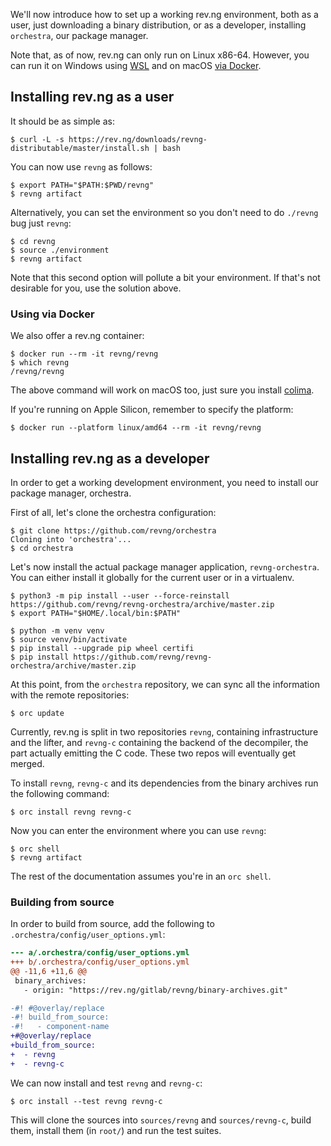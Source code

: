 We'll now introduce how to set up a working rev.ng environment, both as a user, just downloading a binary distribution, or as a developer, installing `orchestra`, our package manager.

Note that, as of now, rev.ng can only run on Linux x86-64.
However, you can run it on Windows using [WSL](https://learn.microsoft.com/en-us/windows/wsl/install) and on macOS [via Docker](#docker).

## Installing rev.ng as a user

It should be as simple as:

```{bash notest}
$ curl -L -s https://rev.ng/downloads/revng-distributable/master/install.sh | bash
```

You can now use `revng` as follows:

```{bash notest}
$ export PATH="$PATH:$PWD/revng"
$ revng artifact
```

Alternatively, you can set the environment so you don't need to do `./revng` bug just `revng`:

```{bash notest}
$ cd revng
$ source ./environment
$ revng artifact
```

Note that this second option will pollute a bit your environment. If that's not desirable for you, use the solution above.

### <a name="docker"></a>Using via Docker

We also offer a rev.ng container:

```{bash notest}
$ docker run --rm -it revng/revng
$ which revng
/revng/revng
```

The above command will work on macOS too, just sure you install [colima](https://github.com/abiosoft/colima).

If you're running on Apple Silicon, remember to specify the platform:

```{bash notest}
$ docker run --platform linux/amd64 --rm -it revng/revng
```

## Installing rev.ng as a developer

In order to get a working development environment, you need to install our package manager, orchestra.

First of all, let's clone the orchestra configuration:

```{bash noorchestra}
$ git clone https://github.com/revng/orchestra
Cloning into 'orchestra'...
$ cd orchestra
```

Let's now install the actual package manager application, `revng-orchestra`.
<br />You can either install it globally for the current user or in a virtualenv.

```{bash notest title="Install globally for the current user"}
$ python3 -m pip install --user --force-reinstall https://github.com/revng/revng-orchestra/archive/master.zip
$ export PATH="$HOME/.local/bin:$PATH"
```

```{bash title="Install in a virtualenv" notest}
$ python -m venv venv
$ source venv/bin/activate
$ pip install --upgrade pip wheel certifi
$ pip install https://github.com/revng/revng-orchestra/archive/master.zip
```

At this point, from the `orchestra` repository, we can sync all the information with the remote repositories:

```{bash silent}
$ orc update
```

Currently, rev.ng is split in two repositories `revng`, containing infrastructure and the lifter, and `revng-c` containing the backend of the decompiler, the part actually emitting the C code.
These two repos will eventually get merged.

To install `revng`, `revng-c` and its dependencies from the binary archives run the following command:

```{bash notest}
$ orc install revng revng-c
```

Now you can enter the environment where you can use `revng`:

```{bash notest}
$ orc shell
$ revng artifact
```

The rest of the documentation assumes you're in an `orc shell`.

### Building from source

In order to build from source, add the following to `.orchestra/config/user_options.yml`:

```diff
--- a/.orchestra/config/user_options.yml
+++ b/.orchestra/config/user_options.yml
@@ -11,6 +11,6 @@
 binary_archives:
   - origin: "https://rev.ng/gitlab/revng/binary-archives.git"

-#! #@overlay/replace
-#! build_from_source:
-#!   - component-name
+#@overlay/replace
+build_from_source:
+  - revng
+  - revng-c
```

We can now install and test `revng` and `revng-c`:

```{bash notest}
$ orc install --test revng revng-c
```

This will clone the sources into `sources/revng` and `sources/revng-c`, build them, install them (in `root/`) and run the test suites.
